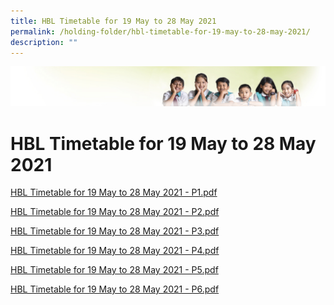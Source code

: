 ```yaml
---
title: HBL Timetable for 19 May to 28 May 2021
permalink: /holding-folder/hbl-timetable-for-19-may-to-28-may-2021/
description: ""
---
```

![](/images/Banner.jpg)

HBL Timetable for 19 May to 28 May 2021
=======================================

[HBL Timetable for 19 May to 28 May 2021 - P1.pdf](/files/HBL%20Timetable%20%20for%2019%20May%20to%2028%20May%202021%20-%20P1.pdf)

[HBL Timetable for 19 May to 28 May 2021 - P2.pdf](/files/HBL%20Timetable%20%20for%2019%20May%20to%2028%20May%202021%20-%20P2.pdf)

[HBL Timetable for 19 May to 28 May 2021 - P3.pdf](/files/HBL%20Timetable%20%20for%2019%20May%20to%2028%20May%202021%20-%20P3.pdf)

[HBL Timetable for 19 May to 28 May 2021 - P4.pdf](/files/HBL%20Timetable%20%20for%2019%20May%20to%2028%20May%202021%20-%20P4.pdf)

[HBL Timetable for 19 May to 28 May 2021 - P5.pdf](/files/HBL%20Timetable%20%20for%2019%20May%20to%2028%20May%202021%20-%20P5.pdf)

[HBL Timetable for 19 May to 28 May 2021 - P6.pdf](/files/HBL%20Timetable%20%20for%2019%20May%20to%2028%20May%202021%20-%20P6.pdf)